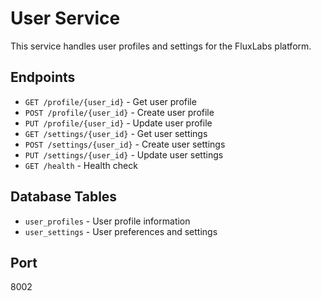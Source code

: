 # User Service

This service handles user profiles and settings for the FluxLabs platform.

## Endpoints

- `GET /profile/{user_id}` - Get user profile
- `POST /profile/{user_id}` - Create user profile
- `PUT /profile/{user_id}` - Update user profile
- `GET /settings/{user_id}` - Get user settings
- `POST /settings/{user_id}` - Create user settings
- `PUT /settings/{user_id}` - Update user settings
- `GET /health` - Health check

## Database Tables

- `user_profiles` - User profile information
- `user_settings` - User preferences and settings

## Port

8002
